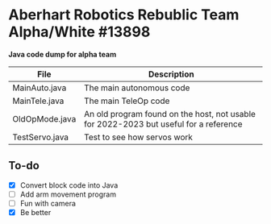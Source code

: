 # Aberhart Robotics Rebublic Team Alpha/White #13898

**Java code dump for alpha team**

| File | Description |
| ----------- | ----------- |
| MainAuto.java | The main autonomous code |
| MainTele.java | The main TeleOp code |
| OldOpMode.java | An old program found on the host, not usable for 2022-2023 but useful for a reference |
| TestServo.java | Test to see how servos work |

## To-do
- [x] Convert block code into Java
- [ ] Add arm movement program
- [ ] Fun with camera
- [x] Be better
